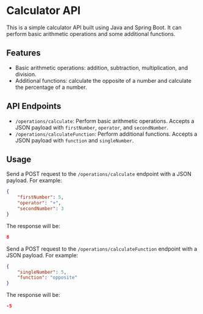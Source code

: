 # Calculator API

This is a simple calculator API built using Java and Spring Boot. It can perform basic arithmetic operations and some additional functions.

## Features

- Basic arithmetic operations: addition, subtraction, multiplication, and division.
- Additional functions: calculate the opposite of a number and calculate the percentage of a number.

## API Endpoints

- `/operations/calculate`: Perform basic arithmetic operations. Accepts a JSON payload with `firstNumber`, `operator`, and `secondNumber`.
- `/operations/calculateFunction`: Perform additional functions. Accepts a JSON payload with `function` and `singleNumber`.

## Usage

Send a POST request to the `/operations/calculate` endpoint with a JSON payload. For example:

```json
{
    "firstNumber": 5,
    "operator": "+",
    "secondNumber": 3
}
```

The response will be:

```json
8
```

Send a POST request to the `/operations/calculateFunction` endpoint with a JSON payload. For example:

```json
{
    "singleNumber": 5,
    "function": "opposite"
}
```

The response will be:

```json
-5
```